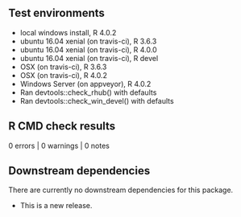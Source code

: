 ## Test environments
* local windows install, R 4.0.2
* ubuntu 16.04 xenial (on travis-ci), R 3.6.3
* ubuntu 16.04 xenial (on travis-ci), R 4.0.0
* ubuntu 16.04 xenial (on travis-ci), R devel
* OSX (on travis-ci), R 3.6.3
* OSX (on travis-ci), R 4.0.2
* Windows Server (on appveyor), R 4.0.2
* Ran devtools::check_rhub() with defaults
* Ran devtools::check_win_devel() with defaults

## R CMD check results

0 errors | 0 warnings | 0 notes

## Downstream dependencies

There are currently no downstream dependencies for this package.

* This is a new release.

